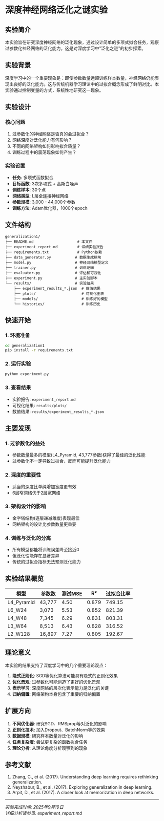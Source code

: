 # 深度神经网络泛化之谜实验

## 实验简介

本实验旨在研究深度神经网络的泛化现象，通过设计简单的多项式拟合任务，观察过参数化神经网络的泛化能力。这是对深度学习中"泛化之谜"的初步探索。

## 实验背景

深度学习中的一个重要现象是：即使参数数量远超训练样本数量，神经网络仍能表现出良好的泛化能力。这与传统机器学习理论中的过拟合概念形成了鲜明对比。本实验通过控制变量的方式，系统性地研究这一现象。

## 实验设计

### 核心问题
1. 过参数化的神经网络是否真的会过拟合？
2. 网络深度对泛化能力有何影响？
3. 不同的网络架构如何影响拟合质量？
4. 训练过程中的震荡现象如何产生？

### 实验设置
- **任务**: 多项式函数拟合
- **目标函数**: 3次多项式 + 高斯白噪声
- **训练样本**: 30个点
- **网络类型**: L层全连接神经网络
- **参数规模**: 3,000 - 44,000个参数
- **训练方法**: Adam优化器，1000个epoch

## 文件结构

```
generalization1/
├── README.md                    # 本文件
├── experiment_report.md         # 详细实验报告
├── requirements.txt             # Python依赖
├── data_generator.py           # 数据生成模块
├── model.py                    # 神经网络模型定义
├── trainer.py                  # 训练逻辑
├── evaluator.py                # 评估和可视化
├── experiment.py               # 主实验脚本
└── results/                    # 实验结果
    ├── experiment_results_*.json  # 数值结果
    ├── plots/                     # 可视化图表
    ├── models/                    # 训练好的模型
    └── histories/                 # 训练历史
```

## 快速开始

### 1. 环境准备
```bash
cd generalization1
pip install -r requirements.txt
```

### 2. 运行实验
```bash
python experiment.py
```

### 3. 查看结果
- 实验报告: `experiment_report.md`
- 可视化结果: `results/plots/`
- 数值结果: `results/experiment_results_*.json`

## 主要发现

### 1. 过参数化的益处
- 参数数量最多的模型(L4_Pyramid, 43,777参数)获得了最佳的泛化性能
- 过参数化不一定导致过拟合，反而可能提升泛化能力

### 2. 深度的重要性
- 适当的深度比单纯增加宽度更有效
- 6层窄网络优于2层宽网络

### 3. 架构设计的影响
- 金字塔结构(逐层递减维度)表现最佳
- 网络架构的设计比参数数量更重要

### 4. 训练与泛化的分离
- 所有模型都能将训练误差降至接近0
- 但泛化性能存在显著差异
- 传统的过拟合指标无法预测泛化能力

## 实验结果概览

| 模型 | 参数数 | 测试MSE | R² | 过拟合比率 |
|------|--------|---------|----|---------| 
| L4_Pyramid | 43,777 | 4.50 | 0.879 | 749.15 |
| L6_W24 | 3,073 | 5.53 | 0.852 | 821.39 |
| L4_W48 | 7,345 | 6.29 | 0.831 | 803.31 |
| L3_W64 | 8,513 | 6.43 | 0.828 | 316.52 |
| L2_W128 | 16,897 | 7.27 | 0.805 | 192.67 |

## 理论意义

本实验的结果支持了深度学习中的几个重要理论观点：

1. **隐式正则化**: SGD等优化算法可能具有隐式的正则化效果
2. **优化景观**: 过参数化可能创造了更好的优化景观
3. **表示学习**: 深度网络的层次化表示能力是泛化的关键
4. **归纳偏置**: 网络架构本身包含了重要的归纳偏置

## 扩展方向

1. **不同优化器**: 研究SGD、RMSprop等对泛化的影响
2. **正则化技术**: 加入Dropout、BatchNorm等的效果
3. **数据规模**: 研究样本数量对泛化的影响
4. **任务复杂度**: 尝试更复杂的函数拟合任务
5. **理论分析**: 从理论角度分析观察到的现象

## 参考文献

1. Zhang, C., et al. (2017). Understanding deep learning requires rethinking generalization.
2. Neyshabur, B., et al. (2017). Exploring generalization in deep learning.
3. Arpit, D., et al. (2017). A closer look at memorization in deep networks.

---

*实验完成时间: 2025年9月19日*  
*详细分析请参见: experiment_report.md*